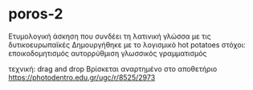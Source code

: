 # poros-2
Ετυμολογική άσκηση που συνδέει τη λατινική γλώσσα με τις δυτικοευρωπαϊκές
Δημουργήθηκε με το λογισμικό hot potatoes
στόχοι:
εποικοδομητισμός
αυτορρύθμιση
γλωσσικός γραμματισμός

τεχνική: drag and drop
Βρίσκεται αναρτημένο στο αποθετήριο https://photodentro.edu.gr/ugc/r/8525/2973
